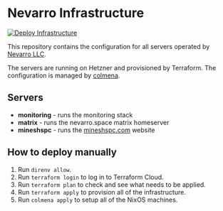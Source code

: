 # Nevarro Infrastructure

[![Deploy Infrastructure](https://github.com/nevarro-space/infrastructure/actions/workflows/deploy.yml/badge.svg)](https://github.com/nevarro-space/infrastructure/actions/workflows/deploy.yml)

This repository contains the configuration for all servers operated by
[Nevarro LLC](https://nevarro.space).

The servers are running on Hetzner and provisioned by Terraform. The
configuration is managed by [colmena](https://colmena.cli.rs/).

## Servers

* **monitoring** - runs the monitoring stack
* **matrix** - runs the nevarro.space matrix homeserver
* **mineshspc** - runs the [mineshspc.com](https://mineshspc.com) website

## How to deploy manually

1. Run `direnv allow`.
2. Run `terraform login` to log in to Terraform Cloud.
3. Run `terraform plan` to check and see what needs to be applied.
4. Run `terraform apply` to provision all of the infrastructure.
5. Run `colmena apply` to setup all of the NixOS machines.
